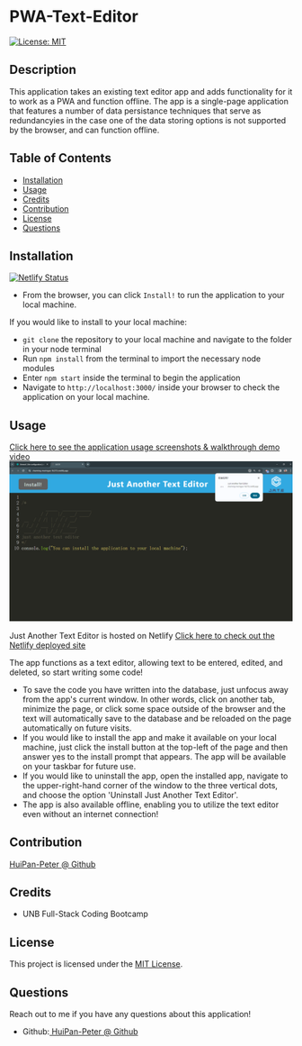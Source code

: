 # PWA-Text-Editor

  [![License: MIT](https://img.shields.io/badge/License-MIT-yellow.svg)](https://opensource.org/licenses/MIT)
  ## Description

  This application takes an existing text editor app and adds functionality for it to work as a PWA and function offline. The app is a single-page application that features a number of data persistance techniques that serve as redundancyies in the case one of the data storing options is not supported by the browser, and can function offline. 

  ## Table of Contents 
  
  - [Installation](#installation)
  - [Usage](#usage)
  - [Credits](#credits) 
  - [Contribution](#contribution)
  - [License](#license)
  - [Questions](#questions)
  
  ## Installation
 [![Netlify Status](https://api.netlify.com/api/v1/badges/458b2951-afb2-4d9b-89de-0f9bfe29c7b1/deploy-status)](https://app.netlify.com/sites/charming-meringue-1b215c/deploys) 
 * From the browser, you can click ```Install!``` to run the application to your local machine. 


  
  If you would like to install to your local machine:
  * `git clone` the repository to your local machine and navigate to the folder in your node terminal
  * Run `npm install` from the terminal to import the necessary node modules
  * Enter `npm start` inside the terminal to begin the application
  * Navigate to `http://localhost:3000/` inside your browser to check the application on your local machine.

  ## Usage
  [Click here to see the application usage screenshots & walkthrough demo video](https://github.com/HuiPan-Peter/PWA-Text-Editor_HuiPan/tree/main/Screenshot)
  ![Text Editor Screenshot](<https://github.com/HuiPan-Peter/PWA-Text-Editor_HuiPan/blob/main/Screenshot/1.Browser-InstallApplication.png>)

  Just Another Text Editor is hosted on Netlify
  [Click here to check out the Netlify deployed site](https://main--charming-meringue-1b215c.netlify.app/)


  The app functions as a text editor, allowing text to be entered, edited, and deleted, so start writing some code!
  * To save the code you have written into the database, just unfocus away from the app's current window. In other words, click on another tab, minimize the page, or click some space outside of the browser and the text will automatically save to the database and be reloaded on the page automatically on future visits.
  * If you would like to install the app and make it available on your local machine, just click the install button at the top-left of the page and then answer yes to the install prompt that appears. The app will be available on your taskbar for future use.
  * If you would like to uninstall the app, open the installed app, navigate to the upper-right-hand corner of the window to the three vertical dots, and choose the option 'Uninstall Just Another Text Editor'.
  * The app is also available offline, enabling you to utilize the text editor even without an internet connection!

  ## Contribution

  [ HuiPan-Peter @ Github](https://github.com/HuiPan-Peter)

  ## Credits

  * UNB Full-Stack Coding Bootcamp

  ## License

  This project is licensed under the [MIT License](./LICENSE).

  ## Questions
  
  Reach out to me if you have any questions about this application!
  
  * Github:[ HuiPan-Peter @ Github](https://github.com/HuiPan-Peter)
